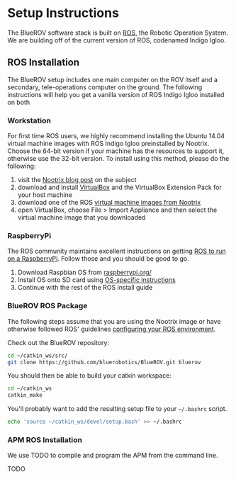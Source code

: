# Setup Instructions

The BlueROV software stack is built on [ROS](http://www.ros.org/), the Robotic Operation System. We are building off of the current version of ROS, codenamed Indigo Igloo.

## ROS Installation

The BlueROV setup includes one main computer on the ROV itself and a secondary, tele-operations computer on the ground. The following instructions will help you get a vanilla version of ROS Indigo Igloo installed on both

### Workstation

For first time ROS users, we highly recommend installing the Ubuntu 14.04 virtual machine images with ROS Indigo Igloo preinstalled by Nootrix. Choose the 64-bit version if your machine has the resources to support it, otherwise use the 32-bit version. To install using this method, please do the following:

1. visit the [Nootrix blog post](http://nootrix.com/2014/09/ros-indigo-virtual-machine/) on the subject
1. download and install [VirtualBox](https://www.virtualbox.org/) and the VirtualBox Extension Pack for your host machine
1. download one of the ROS [virtual machine images from Nootrix](http://nootrix.com/downloads/#RosVM)
1. open VirtualBox, choose File > Import Appliance and then select the virtual machine image that you downloaded

### RaspberryPi

The ROS community maintains excellent instructions on getting [ROS to run on a RaspberryPi](http://wiki.ros.org/ROSberryPi/Installing%20ROS%20Indigo%20on%20Raspberry%20Pi). Follow those and you should be good to go.

1. Download Raspbian OS from [raspberrypi.org/](https://www.raspberrypi.org/downloads/)
1. Install OS onto SD card using [OS-specific instructions](https://www.raspberrypi.org/documentation/installation/installing-images/README.md)
1. Continue with the rest of the ROS install guide

### BlueROV ROS Package

The following steps assume that you are using the Nootrix image or have otherwise followed ROS' guidelines [configuring your ROS environment](http://wiki.ros.org/ROS/Tutorials/InstallingandConfiguringROSEnvironment).

Check out the BlueROV repository:

```bash
cd ~/catkin_ws/src/
git clone https://github.com/bluerobotics/BlueROV.git bluerov
```

You should then be able to build your catkin workspace:

```bash
cd ~/catkin_ws
catkin_make
```

You'll probably want to add the resulting setup file to your `~/.bashrc` script.

```bash
echo 'source ~/catkin_ws/devel/setup.bash' >> ~/.bashrc
```

### APM ROS Installation

We use TODO to compile and program the APM from the command line.

TODO
